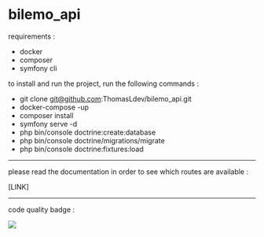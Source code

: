 # bilemo_api

requirements :

- docker
- composer
- symfony cli

to install and run the project, run the following commands :

- git clone git@github.com:ThomasLdev/bilemo_api.git
- docker-compose -up
- composer install
- symfony serve -d
- php bin/console doctrine:create:database
- php bin/console doctrine/migrations/migrate
- php bin/console doctrine:fixtures:load

<hr>

please read the documentation in order to see which routes are available :

[LINK]

<hr>

code quality badge :

<a href="https://codeclimate.com/github/ThomasLdev/bilemo_api/maintainability"><img src="https://api.codeclimate.com/v1/badges/1a1733ff9d290cb2c46e/maintainability" /></a>
